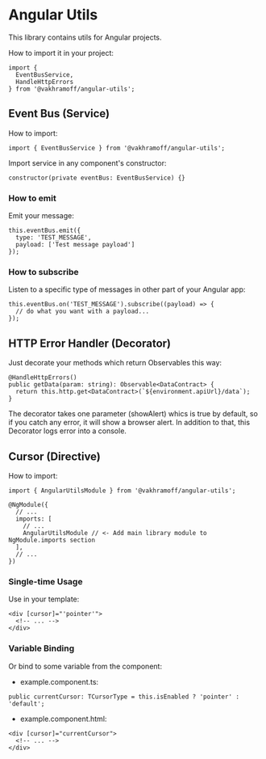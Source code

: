 # Angular Utils

This library contains utils for Angular projects.

How to import it in your project:
```
import {
  EventBusService,
  HandleHttpErrors
} from '@vakhramoff/angular-utils';
```

## Event Bus (Service)

How to import:
```
import { EventBusService } from '@vakhramoff/angular-utils';
```

Import service in any component's constructor:
```
constructor(private eventBus: EventBusService) {}
```

### How to emit
Emit your message:
```
this.eventBus.emit({
  type: 'TEST_MESSAGE',
  payload: ['Test message payload']
});
```

### How to subscribe
Listen to a specific type of messages in other part of your Angular app:
```
this.eventBus.on('TEST_MESSAGE').subscribe((payload) => {
  // do what you want with a payload...
});
```


## HTTP Error Handler (Decorator)

Just decorate your methods which return Observables this way:
```
@HandleHttpErrors()
public getData(param: string): Observable<DataContract> {
  return this.http.get<DataContract>(`${environment.apiUrl}/data`);
}
```
The decorator takes one parameter (showAlert) whics is true by default,
so if you catch any error, it will show a browser alert.
In addition to that, this Decorator logs error into a console.


## Cursor (Directive)

How to import:
```
import { AngularUtilsModule } from '@vakhramoff/angular-utils';

@NgModule({
  // ...
  imports: [
    // ...
    AngularUtilsModule // <- Add main library module to NgModule.imports section
  ],
  // ...
})
```

### Single-time Usage
Use in your template:
```
<div [cursor]="'pointer'">
  <!-- ... -->
</div>
```

### Variable Binding
Or bind to some variable from the component:
  - example.component.ts:
  ```
  public currentCursor: TCursorType = this.isEnabled ? 'pointer' : 'default';
  ```
  - example.component.html:
  ```
  <div [cursor]="currentCursor">
    <!-- ... -->
  </div>
  ```
